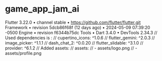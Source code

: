 # game_app_jam_ai
Flutter 3.22.0 • channel stable • https://github.com/flutter/flutter.git
Framework • revision 5dcb86f68f (12 days ago) • 2024-05-09 07:39:20 -0500
Engine • revision f6344b75dc
Tools • Dart 3.4.0 • DevTools 2.34.3
//  Used dependencies is : 
//  cupertino_icons: ^1.0.6
//  flutter_gemini: ^2.0.3
//  image_picker: ^1.1.1
//  dash_chat_2: ^0.0.20
//  flutter_slidable: ^3.1.0
//  provider: ^6.1.2
// Added assets:
// assets:
//    - assets/logo.png
//    - assets/profile.png
